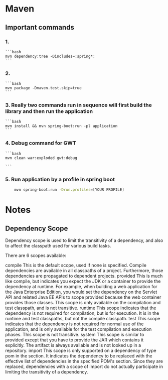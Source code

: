 # Maven

## Important commands

### 1. 
    ```bash 
    mvn dependency:tree -Dincludes=:spring*:
    ```
### 2. 
    ```bash 
    mvn package -Dmaven.test.skip=true
    ```
### 3. Really two commands run in sequence will first build the library and then run the application
    ```bash 
    mvn install && mvn spring-boot:run -pl application    
    ```
### 4. Debug command for GWT
    ```bash 
    mvn clean war:exploded gwt:debug
   
    ```
### 5. Run application by a profile in spring boot
```bash 
    mvn spring-boot:run -Drun.profiles=[YOUR PROFILE]
``` 
# Notes

## Dependency Scope
Dependency scope is used to limit the transitivity of a dependency, and also to affect the classpath used for various build tasks.

There are 6 scopes available:

compile
This is the default scope, used if none is specified. Compile dependencies are available in all classpaths of a project. Furthermore, those dependencies are propagated to dependent projects.
provided
This is much like compile, but indicates you expect the JDK or a container to provide the dependency at runtime. For example, when building a web application for the Java Enterprise Edition, you would set the dependency on the Servlet API and related Java EE APIs to scope provided because the web container provides those classes. This scope is only available on the compilation and test classpath, and is not transitive.
runtime
This scope indicates that the dependency is not required for compilation, but is for execution. It is in the runtime and test classpaths, but not the compile classpath.
test
This scope indicates that the dependency is not required for normal use of the application, and is only available for the test compilation and execution phases. This scope is not transitive.
system
This scope is similar to provided except that you have to provide the JAR which contains it explicitly. The artifact is always available and is not looked up in a repository.
import
This scope is only supported on a dependency of type pom in the <dependencyManagement> section. It indicates the dependency to be replaced with the effective list of dependencies in the specified POM's <dependencyManagement> section. Since they are replaced, dependencies with a scope of import do not actually participate in limiting the transitivity of a dependency. 